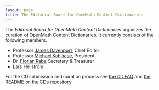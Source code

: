 ```yaml
---
layout: page
title: The Editorial Board for OpenMath Content Dictionaries
---
```

The *Editorial Board for OpenMath Content Dictionaries* organizes the curation of OpenMath
Content Dictionaries. It currently consists of the following members.

* Professor [James Davenport](http://www.bath.ac.uk/~masjhd/), Chief Editor
* Professor [Michael Kohlhase](http://kwarc.info/kohlhase), President 
* Dr. [Florian Rabe](http://kwarc.info/frabe) Secretary & Treasurer
* Lars Hellström 

For the CD submission and curation process see
[the CD FAQ](http://www.openmath.org/cd/faq/) and [the README on the CDs repository](https://github.com/OpenMath/CDs/)

